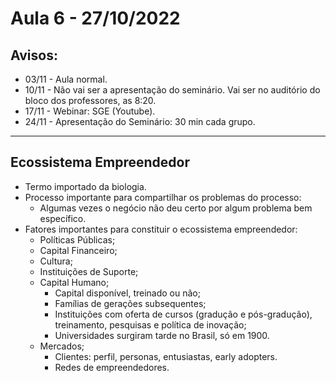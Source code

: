 # Aula 6 - 27/10/2022

## Avisos:
- 03/11 - Aula normal.
- 10/11 - Não vai ser a apresentação do seminário. Vai ser no auditório do bloco dos professores, as 8:20.
- 17/11 - Webinar: SGE (Youtube).
- 24/11 - Apresentação do Seminário: 30 min cada grupo.

---

## Ecossistema Empreendedor

- Termo importado da biologia.
- Processo importante para compartilhar os problemas do processo:
    - Algumas vezes o negócio não deu certo por algum problema bem específico.
- Fatores importantes para constituir o ecossistema empreendedor:
    - Políticas Públicas;
    - Capital Financeiro;
    - Cultura;
    - Instituições de Suporte;
    - Capital Humano;
        - Capital disponível, treinado ou não;
        - Famílias de gerações subsequentes;
        - Instituições com oferta de cursos (gradução e pós-gradução), treinamento, pesquisas e política de inovação;
        - Universidades surgiram tarde no Brasil, só em 1900.
    - Mercados;
        - Clientes: perfil, personas, entusiastas, early adopters.
        - Redes de empreendedores.
    
